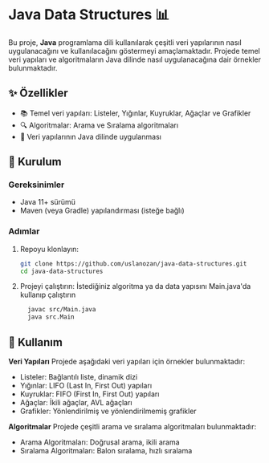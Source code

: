 # **Java Data Structures** 📊

Bu proje, **Java** programlama dili kullanılarak çeşitli veri yapılarının nasıl uygulanacağını ve kullanılacağını göstermeyi amaçlamaktadır. Projede temel veri yapıları ve algoritmaların Java dilinde nasıl uygulanacağına dair örnekler bulunmaktadır.

## ✨ Özellikler

- 📚 Temel veri yapıları: Listeler, Yığınlar, Kuyruklar, Ağaçlar ve Grafikler
- 🔍 Algoritmalar: Arama ve Sıralama algoritmaları
- 📐 Veri yapılarının Java dilinde uygulanması

## 🚀 Kurulum

### Gereksinimler

- Java 11+ sürümü
- Maven (veya Gradle) yapılandırması (isteğe bağlı)

### Adımlar

1. Repoyu klonlayın:
   ```bash
   git clone https://github.com/uslanozan/java-data-structures.git
   cd java-data-structures

2. Projeyi çalıştırın:
   İstediğiniz algoritma ya da data yapısını Main.java'da kullanıp çalıştırın 
   ```bash
     javac src/Main.java
     java src.Main

## 📖 Kullanım
**Veri Yapıları**
Projede aşağıdaki veri yapıları için örnekler bulunmaktadır:

- Listeler: Bağlantılı liste, dinamik dizi
- Yığınlar: LIFO (Last In, First Out) yapıları
- Kuyruklar: FIFO (First In, First Out) yapıları
- Ağaçlar: İkili ağaçlar, AVL ağaçları
- Grafikler: Yönlendirilmiş ve yönlendirilmemiş grafikler

**Algoritmalar**
Projede çeşitli arama ve sıralama algoritmaları bulunmaktadır:

- Arama Algoritmaları: Doğrusal arama, ikili arama
- Sıralama Algoritmaları: Balon sıralama, hızlı sıralama
